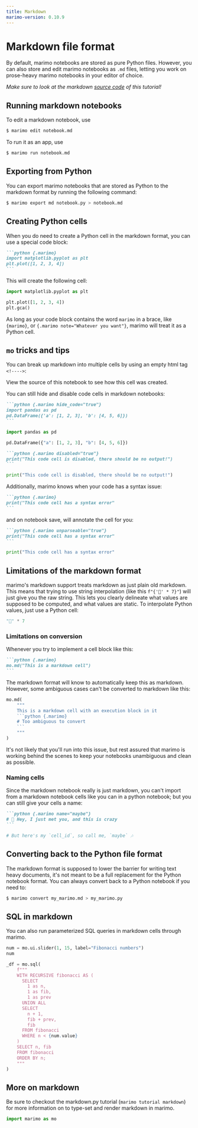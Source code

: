 ```yaml
---
title: Markdown
marimo-version: 0.10.9
---
```


# Markdown file format

By default, marimo notebooks are stored as pure Python files. However,
you can also store and edit marimo notebooks as `.md` files, letting you
work on prose-heavy marimo notebooks in your editor of choice.

_Make sure to look at the markdown
[source code](https://github.com/marimo-team/marimo/blob/main/marimo/_tutorials/markdown_format.md)
of this tutorial!_

## Running markdown notebooks

To edit a markdown notebook, use

```bash
$ marimo edit notebook.md
```

To run it as an app, use

```bash
$ marimo run notebook.md
```
<!---->
## Exporting from Python

You can export marimo notebooks that are stored as Python to the markdown format
by running the following command:

```bash
$ marimo export md notebook.py > notebook.md
```
<!---->
## Creating Python cells

When you do need to create a Python cell in the markdown format, you can use a
special code block:

````md
```python {.marimo}
import matplotlib.pyplot as plt
plt.plot([1, 2, 3, 4])
```
````

This will create the following cell:

```python {.marimo}
import matplotlib.pyplot as plt

plt.plot([1, 2, 3, 4])
plt.gca()
```

As long as your code block contains the word `marimo` in a brace, like
`{marimo}`, or `{.marimo note="Whatever you want"}`, marimo will treat it as a Python cell.

## `mo` tricks and tips

You can break up markdown into multiple cells by using an empty html tag `<!---->`:
<!---->
View the source of this notebook to see how this cell was created.
<!---->
You can still hide and disable code cells in markdown notebooks:

````md
```python {.marimo hide_code="true"}
import pandas as pd
pd.DataFrame({'a': [1, 2, 3], 'b': [4, 5, 6]})
```
````

```python {.marimo hide_code="true"}
import pandas as pd

pd.DataFrame({"a": [1, 2, 3], "b": [4, 5, 6]})
```

````md
```python {.marimo disabled="true"}
print("This code cell is disabled, there should be no output!")
```
````

```python {.marimo disabled="true"}
print("This code cell is disabled, there should be no output!")
```

Additionally, marimo knows when your code has a syntax issue:

````md
```python {.marimo}
print("This code cell has a syntax error"
```
````

and on notebook save, will annotate the cell for you:

````md
```python {.marimo unparseable="true"}
print("This code cell has a syntax error"
```
````

```python {.marimo unparsable="true"}
print("This code cell has a syntax error"
```

## Limitations of the markdown format

marimo's markdown support treats markdown as just plain old markdown. This
means that trying to use string interpolation (like this `f"{'🍃' * 7}"`) will
just give you the raw string. This lets you clearly delineate what values are
supposed to be computed, and what values are static. To interpolate Python
values, just use a Python cell:

```python {.marimo}
"🍃" * 7
```

### Limitations on conversion

Whenever you try to implement a cell block like this:

````md
```python {.marimo}
mo.md("This is a markdown cell")
```
````

The markdown format will know to automatically keep this as markdown. However,
some ambiguous cases can't be converted to markdown like this:

````python {.marimo}
mo.md(
    """
    This is a markdown cell with an execution block in it
    ```python {.marimo}
    # Too ambiguous to convert
    ```
    """
)
````

It's not likely that you'll run into this issue, but rest assured that marimo
is working behind the scenes to keep your notebooks unambiguous and clean as
possible.
<!---->
### Naming cells

Since the markdown notebook really is just markdown, you can't import from a
markdown notebook cells like you can in a python notebook; but you can still
give your cells a name:

````md
```python {.marimo name="maybe"}
# 🎵 Hey, I just met you, and this is crazy
```
````

```python {.marimo name="maybe"}
# But here's my `cell_id`, so call me, `maybe` 🎶
```

## Converting back to the Python file format

The markdown format is supposed to lower the barrier for writing text heavy
documents, it's not meant to be a full replacement for the Python notebook
format. You can always convert back to a Python notebook if you need to:

```bash
$ marimo convert my_marimo.md > my_marimo.py
```

<!---->

## SQL in markdown

You can also run parameterized SQL queries in markdown cells through marimo.

```python {.marimo hide_code="true"}
num = mo.ui.slider(1, 15, label="Fibonacci numbers")
num
```

```python {.marimo}
_df = mo.sql(
    f"""
    WITH RECURSIVE fibonacci AS (
      SELECT
        1 as n,
        1 as fib,
        1 as prev
      UNION ALL
      SELECT
        n + 1,
        fib + prev,
        fib
      FROM fibonacci
      WHERE n < {num.value}
    )
    SELECT n, fib
    FROM fibonacci
    ORDER BY n;
    """
)
```

## More on markdown

Be sure to checkout the markdown.py tutorial (`marimo tutorial markdown`) for
more information on to type-set and render markdown in marimo.

```python {.marimo hide_code="true"}
import marimo as mo
```
